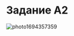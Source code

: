 # Задание A2
![photo1694357359](https://github.com/YuriHSE/Computer-workshop/assets/145991450/8261e307-f9cc-4348-a575-fe2d538a2a50)

